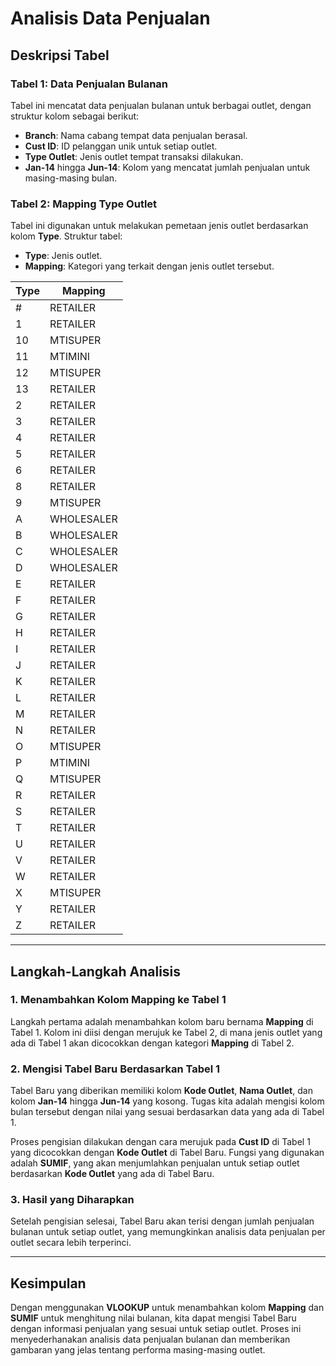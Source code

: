 # Analisis Data Penjualan

## Deskripsi Tabel

### Tabel 1: Data Penjualan Bulanan
Tabel ini mencatat data penjualan bulanan untuk berbagai outlet, dengan struktur kolom sebagai berikut:
- **Branch**: Nama cabang tempat data penjualan berasal.
- **Cust ID**: ID pelanggan unik untuk setiap outlet.
- **Type Outlet**: Jenis outlet tempat transaksi dilakukan.
- **Jan-14** hingga **Jun-14**: Kolom yang mencatat jumlah penjualan untuk masing-masing bulan.

### Tabel 2: Mapping Type Outlet
Tabel ini digunakan untuk melakukan pemetaan jenis outlet berdasarkan kolom **Type**. Struktur tabel:  
- **Type**: Jenis outlet.  
- **Mapping**: Kategori yang terkait dengan jenis outlet tersebut.


| Type | Mapping   |
|------|-----------|
| #    | RETAILER  |
| 1    | RETAILER  |
| 10   | MTISUPER  |
| 11   | MTIMINI   |
| 12   | MTISUPER  |
| 13   | RETAILER  |
| 2    | RETAILER  |
| 3    | RETAILER  |
| 4    | RETAILER  |
| 5    | RETAILER  |
| 6    | RETAILER  |
| 8    | RETAILER  |
| 9    | MTISUPER  |
| A    | WHOLESALER|
| B    | WHOLESALER|
| C    | WHOLESALER|
| D    | WHOLESALER|
| E    | RETAILER  |
| F    | RETAILER  |
| G    | RETAILER  |
| H    | RETAILER  |
| I    | RETAILER  |
| J    | RETAILER  |
| K    | RETAILER  |
| L    | RETAILER  |
| M    | RETAILER  |
| N    | RETAILER  |
| O    | MTISUPER  |
| P    | MTIMINI   |
| Q    | MTISUPER  |
| R    | RETAILER  |
| S    | RETAILER  |
| T    | RETAILER  |
| U    | RETAILER  |
| V    | RETAILER  |
| W    | RETAILER  |
| X    | MTISUPER  |
| Y    | RETAILER  |
| Z    | RETAILER  |
---

## Langkah-Langkah Analisis

### 1. Menambahkan Kolom Mapping ke Tabel 1
Langkah pertama adalah menambahkan kolom baru bernama **Mapping** di Tabel 1. Kolom ini diisi dengan merujuk ke Tabel 2, di mana jenis outlet yang ada di Tabel 1 akan dicocokkan dengan kategori **Mapping** di Tabel 2.

### 2. Mengisi Tabel Baru Berdasarkan Tabel 1
Tabel Baru yang diberikan memiliki kolom **Kode Outlet**, **Nama Outlet**, dan kolom **Jan-14** hingga **Jun-14** yang kosong. Tugas kita adalah mengisi kolom bulan tersebut dengan nilai yang sesuai berdasarkan data yang ada di Tabel 1. 

Proses pengisian dilakukan dengan cara merujuk pada **Cust ID** di Tabel 1 yang dicocokkan dengan **Kode Outlet** di Tabel Baru. Fungsi yang digunakan adalah **SUMIF**, yang akan menjumlahkan penjualan untuk setiap outlet berdasarkan **Kode Outlet** yang ada di Tabel Baru.

### 3. Hasil yang Diharapkan
Setelah pengisian selesai, Tabel Baru akan terisi dengan jumlah penjualan bulanan untuk setiap outlet, yang memungkinkan analisis data penjualan per outlet secara lebih terperinci.

---

## Kesimpulan
Dengan menggunakan **VLOOKUP** untuk menambahkan kolom **Mapping** dan **SUMIF** untuk menghitung nilai bulanan, kita dapat mengisi Tabel Baru dengan informasi penjualan yang sesuai untuk setiap outlet. Proses ini menyederhanakan analisis data penjualan bulanan dan memberikan gambaran yang jelas tentang performa masing-masing outlet.
